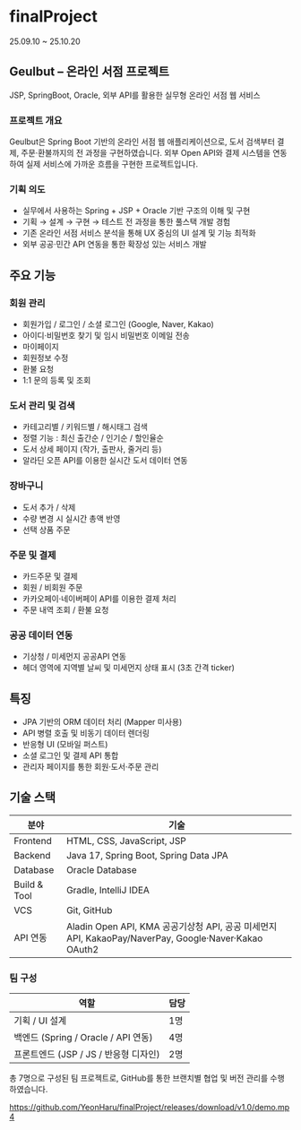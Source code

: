 # finalProject
25.09.10 ~ 25.10.20

## Geulbut – 온라인 서점 프로젝트
JSP, SpringBoot, Oracle, 외부 API를 활용한 실무형 온라인 서점 웹 서비스

### 프로젝트 개요
Geulbut은 Spring Boot 기반의 온라인 서점 웹 애플리케이션으로,
도서 검색부터 결제, 주문·환불까지의 전 과정을 구현하였습니다.
외부 Open API와 결제 시스템을 연동하여 실제 서비스에 가까운 흐름을 구현한 프로젝트입니다.

### 기획 의도
- 실무에서 사용하는 Spring + JSP + Oracle 기반 구조의 이해 및 구현
- 기획 → 설계 → 구현 → 테스트 전 과정을 통한 풀스택 개발 경험
- 기존 온라인 서점 서비스 분석을 통해 UX 중심의 UI 설계 및 기능 최적화
- 외부 공공·민간 API 연동을 통한 확장성 있는 서비스 개발

## 주요 기능

### 회원 관리
- 회원가입 / 로그인 / 소셜 로그인 (Google, Naver, Kakao)
- 아이디·비밀번호 찾기 및 임시 비밀번호 이메일 전송
- 마이페이지
- 회원정보 수정
- 환불 요청
- 1:1 문의 등록 및 조회

### 도서 관리 및 검색
- 카테고리별 / 키워드별 / 해시태그 검색
- 정렬 기능 : 최신 출간순 / 인기순 / 할인율순
- 도서 상세 페이지 (작가, 출판사, 줄거리 등)
- 알라딘 오픈 API를 이용한 실시간 도서 데이터 연동

### 장바구니
- 도서 추가 / 삭제
- 수량 변경 시 실시간 총액 반영
- 선택 상품 주문

### 주문 및 결제
- 카드주문 및 결제
- 회원 / 비회원 주문
- 카카오페이·네이버페이 API를 이용한 결제 처리
- 주문 내역 조회 / 환불 요청

### 공공 데이터 연동
- 기상청 / 미세먼지 공공API 연동
- 헤더 영역에 지역별 날씨 및 미세먼지 상태 표시 (3초 간격 ticker)

## 특징
- JPA 기반의 ORM 데이터 처리 (Mapper 미사용)
- API 병렬 호출 및 비동기 데이터 렌더링
- 반응형 UI (모바일 퍼스트)
- 소셜 로그인 및 결제 API 통합
- 관리자 페이지를 통한 회원·도서·주문 관리

## 기술 스택
| 분야 | 기술 |
|------|------|
| Frontend | HTML, CSS, JavaScript, JSP |
| Backend | Java 17, Spring Boot, Spring Data JPA |
| Database | Oracle Database |
| Build & Tool | Gradle, IntelliJ IDEA |
| VCS | Git, GitHub |
| API 연동 | Aladin Open API, KMA 공공기상청 API, 공공 미세먼지 API, KakaoPay/NaverPay, Google·Naver·Kakao OAuth2 |

### 팀 구성
| 역할 | 담당 |
|------|------|
| 기획 / UI 설계 | 1명 |
| 백엔드 (Spring / Oracle / API 연동) | 4명 |
| 프론트엔드 (JSP / JS / 반응형 디자인) | 2명 |

총 7명으로 구성된 팀 프로젝트로, GitHub를 통한 브랜치별 협업 및 버전 관리를 수행하였습니다.

https://github.com/YeonHaru/finalProject/releases/download/v1.0/demo.mp4
